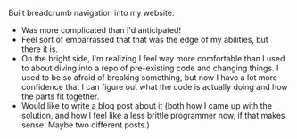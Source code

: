 <!-- title: Recurse Center Week 3: Monday Jan 15 -->

Built breadcrumb navigation into my website.

  - Was more complicated than I'd anticipated!
  - Feel sort of embarrassed that that was the edge of my abilities, but there it is.
  - On the bright side, I'm realizing I feel way more comfortable than I used to about diving into a repo of pre-existing code and changing things. I used to be so afraid of breaking something, but now I have a lot more confidence that I can figure out what the code is actually doing and how the parts fit together.
  - Would like to write a blog post about it (both how I came up with the solution, and how I feel like a less brittle programmer now, if that makes sense. Maybe two different posts.)